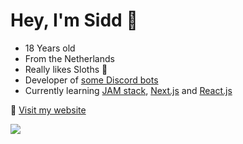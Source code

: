 # Hey, I'm Sidd 👋
* 18 Years old
* From the Netherlands
* Really likes Sloths 🦥
* Developer of [some Discord bots](https://top.gg/user/288392976495935498)
* Currently learning [JAM stack](https://jamstack.org/), [Next.js](https://nextjs.org/) and [React.js](https://reactjs.org/)

💬 [Visit my website](https://siddhart.dev/)


![](https://komarev.com/ghpvc/?username=Siddhart)
